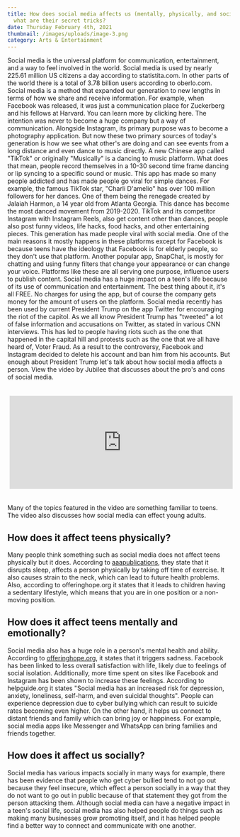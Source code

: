 ```yaml
---
title: How does social media affects us (mentally, physically, and socially) and
  what are their secret tricks?
date: Thursday February 4th, 2021
thumbnail: /images/uploads/image-3.png
category: Arts & Entertainment
---
```

Social media is the universal platform for communication, entertainment, and a way to feel involved in the world. Social media is used by nearly 225.61 million US citizens a day according to statistita.com. In other parts of the world there is a total of 3.78 billion users according to oberlo.com. Social media is a method that expanded our generation to new lengths in terms of how we share and receive information. For example, when Facebook was released, it was just a communication place for Zuckerberg and his fellows at Harvard. You can learn more by clicking here. The intention was never to become a huge company but a way of communication. Alongside Instagram, its primary purpose was to become a photography application. But now these two primary sources of today's generation is how we see what other's are doing and can see events from a long distance and even dance to music directly. A new Chinese app called "TikTok" or originally "Musically" is a dancing to music platform. What does that mean, people record themselves in a 10-30 second time frame dancing or lip syncing to a specific sound or music. This app has made so many people addicted and has made people go viral for simple dances. For example, the famous TikTok star, "Charli D'amelio" has over 100 million followers for her dances. One of them being the renegade created by Jalaiah Harmon, a 14 year old from Atlanta Georgia. This dance has become the most danced movement from 2019-2020. TikTok and its competitor Instagram with Instagram Reels, also get content other than dances, people also post funny videos, life hacks, food hacks, and other entertaining pieces. This generation has made people viral with social media. One of the main reasons it mostly happens in these platforms except for Facebook is because teens have the ideology that Facebook is for elderly people, so they don't use that platform. Another popular app, SnapChat, is mostly for chatting and using funny filters that change your appearance or can change your voice. Platforms like these are all serving one purpose, influence users to publish content. Social media has a huge impact on a teen's life because of its use of communication and entertainment. The best thing about it, it's all FREE. No charges for using the app, but of course the company gets money for the amount of users on the platform. Social media recently has been used by current President Trump on the app Twitter for encouraging the riot of the capitol. As we all know President Trump has "tweeted" a lot of false information and accusations on Twitter, as stated in various CNN interviews. This has led to people having riots such as the one that happened in the capital hill and protests such as the one that we all have heard of, Voter Fraud. As a result to the controversy, Facebook and Instagram decided to delete his account and ban him from his accounts. But enough about President Trump let's talk about how social media affects a person. View the video by Jubilee that discusses about the pro's and cons of social media.

<iframe width="958" height="500" src="https://www.youtube.com/embed/jRkuf3usljM" class='youtube' frameborder="0" allow="accelerometer; autoplay; clipboard-write; encrypted-media; gyroscope; picture-in-picture" allowfullscreen></iframe>

Many of the topics featured in the video are something familiar to teens. The video also discusses how social media can effect young adults.

## How does it affect teens physically?

Many people think something such as social media does not affect teens physically but it does. According to [aaapublications](https://www.google.com/url?sa=t&rct=j&q=&esrc=s&source=web&cd=&cad=rja&uact=8&ved=2ahUKEwjd5bzvso3uAhWEjVkKHUoGAm0QFjABegQIChAC&url=https%3A%2F%2Fwww.aappublications.org%2Fnews%2F2019%2F08%2F14%2Fsocialmedia081419&usg=AOvVaw2NXQW6cUfT00KsEvNAOi-h), they state that it disrupts sleep, affects a person physically by taking off time of exercise. It also causes strain to the neck, which can lead to future health problems. Also, according to offeringhope.org it states that it leads to children having a sedentary lifestyle, which means that you are in one position or a non-moving position.

## How does it affect teens mentally and emotionally?

Social media also has a huge role in a person's mental health and ability. According to [offeringhope.org](https://offeringhope.org/social-media-affect-mental-health/), it states that it triggers sadness. Facebook has been linked to less overall satisfaction with life, likely due to feelings of social isolation. Additionally, more time spent on sites like Facebook and Instagram has been shown to increase these feelings. According to helpguide.org it states "Social media has an increased risk for depression, anxiety, loneliness, self-harm, and even suicidal thoughts". People can experience depression due to cyber bullying which can result to suicide rates becoming even higher. On the other hand, it helps us connect to distant friends and family which can bring joy or happiness. For example, social media apps like Messenger and WhatsApp can bring families and friends together.

## How does it affect us socially?

Social media has various impacts socially in many ways for example, there has been evidence that people who get cyber bullied tend to not go out because they feel insecure, which effect a person socially in a way that they do not want to go out in public because of that statement they got from the person attacking them. Although social media can have a negative impact in a teen's social life, social media has also helped people do things such as making many businesses grow promoting itself, and it has helped people find a better way to connect and communicate with one another.

<style>
    .youtube{
        margin: 20px 5px;
    }

    @media (max-width: 960px) {
  .youtube {
    width: 100%;
    height: 210px;
  }
}
</style>